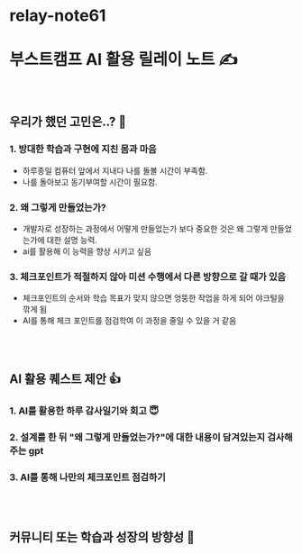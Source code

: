 # relay-note61

# 부스트캠프 AI 활용 릴레이 노트 ✍️
<br/>

## 우리가 했던 고민은..? 🤔
### 1. 방대한 학습과 구현에 지친 몸과 마음
- 하루종일 컴퓨터 앞에서 지내다 나를 돌볼 시간이 부족함. 
- 나를 돌아보고 동기부여할 시간이 필요함.
### 2. 왜 그렇게 만들었는가?
- 개발자로 성장하는 과정에서 어떻게 만들었는가 보다 중요한 것은 왜 그렇게 만들었는가에 대한 설명 능력.
- ai를 활용해 이 능력을 향상 시키고 싶음

### 3. 체크포인트가 적절하지 않아 미션 수행에서 다른 방향으로 갈 때가 있음
- 체크포인트의 순서와 학습 목표가 맞지 않으면 엉뚱한 작업을 하게 되어 야크털을 깎게 됨
- AI를 통해 체크 포인트를 점검학여 이 과정을 줄일 수 있을 거 같음

<br/><br/>


## AI 활용 퀘스트 제안 👍

### 1. AI를 활용한 하루 감사일기와 회고 😇

### 2. 설계를 한 뒤 "왜 그렇게 만들었는가?"에 대한 내용이 담겨있는지 검사해주는 gpt

### 3. AI를 통해 나만의 체크포인트 점검하기

<br/><br/>


## 커뮤니티 또는 학습과 성장의 방향성 🌳



<br/><br/>

